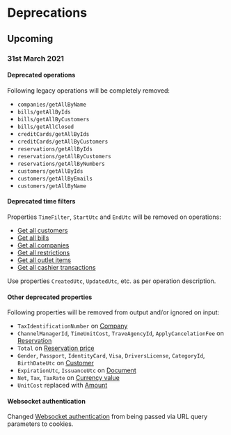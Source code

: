 # Deprecations

## Upcoming

### 31st March 2021

#### Deprecated operations

Following legacy operations will be completely removed:
* `companies/getAllByName`
* `bills/getAllByIds`
* `bills/getAllByCustomers`
* `bills/getAllClosed`
* `creditCards/getAllByIds`
* `creditCards/getAllByCustomers`
* `reservations/getAllByIds`
* `reservations/getAllByCustomers`
* `reservations/getAllByNumbers`
* `customers/getAllByIds`
* `customers/getAllByEmails`
* `customers/getAllByName`

#### Deprecated time filters 

Properties `TimeFilter`, `StartUtc` and `EndUtc` will be removed on operations:
* [Get all customers](operations/customers.md#get-all-customers)
* [Get all bills](operations/finance.md#get-all-bills)
* [Get all companies](operations/enterprises.md#get-all-companies)
* [Get all restrictions](operations/services.md#get-all-restrictions)
* [Get all outlet items](operations/finance.md#get-all-outlet-items)
* [Get all cashier transactions](operations/finance.md#get-all-cashier-transactions)

Use properties `CreatedUtc`, `UpdatedUtc`, etc. as per operation description.

#### Other deprecated properties

Following properties will be removed from output and/or ignored on input:
* `TaxIdentificationNumber` on [Company](operations/enterprises.md#company) 
* `ChannelManagerId`, `TimeUnitCost`, `TraveAgencyId`, `ApplyCancelationFee` on [Reservation](operations/reservations.md#reservation)
* `Total` on [Reservation price](operations/reservations.md#reservation-price)
* `Gender`, `Passport`, `IdentityCard`, `Visa`, `DriversLicense`, `CategoryId`, `BirthDateUtc` on [Customer](operations/customers.md#customer)
* `ExpirationUtc`, `IssuanceUtc` on [Document](operations/customers.md#document)
* `Net`, `Tax`, `TaxRate` on [Currency value](operations/finance.md#currency-value)
* `UnitCost` replaced with [Amount](operations/finance.md#amount-value)

#### Websocket authentication

Changed [Websocket authentication](websockets.md#authentication) from being passed via URL query parameters to cookies.
